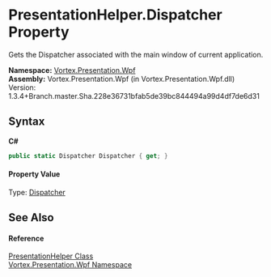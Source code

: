 # PresentationHelper.Dispatcher Property 
 

Gets the Dispatcher associated with the main window of current application.

**Namespace:**&nbsp;<a href="N_Vortex_Presentation_Wpf.md">Vortex.Presentation.Wpf</a><br />**Assembly:**&nbsp;Vortex.Presentation.Wpf (in Vortex.Presentation.Wpf.dll) Version: 1.3.4+Branch.master.Sha.228e36731bfab5de39bc844494a99d4df7de6d31

## Syntax

**C#**<br />
``` C#
public static Dispatcher Dispatcher { get; }
```


#### Property Value
Type: <a href="https://docs.microsoft.com/dotnet/api/system.windows.threading.dispatcher" target="_blank">Dispatcher</a>

## See Also


#### Reference
<a href="T_Vortex_Presentation_Wpf_PresentationHelper.md">PresentationHelper Class</a><br /><a href="N_Vortex_Presentation_Wpf.md">Vortex.Presentation.Wpf Namespace</a><br />